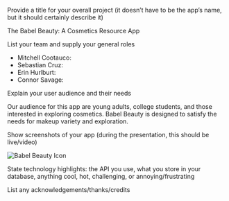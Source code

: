 Provide a title for your overall project (it doesn’t have to be the app’s name, but it should certainly describe it)

The Babel Beauty: A Cosmetics Resource App

List your team and supply your general roles

- Mitchell Cootauco: 
- Sebastian Cruz: 
- Erin Hurlburt: 
- Connor Savage: 

Explain your user audience and their needs

Our audience for this app are young adults, college students, and those interested in exploring cosmetics. Babel Beauty is designed to satisfy the needs for makeup variety and exploration.

Show screenshots of your app (during the presentation, this should be live/video)

![Babel Beauty Icon](https://cdn.discordapp.com/attachments/397642206141349890/971347718352019456/4.5th_App_Logo.png)

State technology highlights: the API you use, what you store in your database, anything cool, hot, challenging, or annoying/frustrating



List any acknowledgements/thanks/credits

